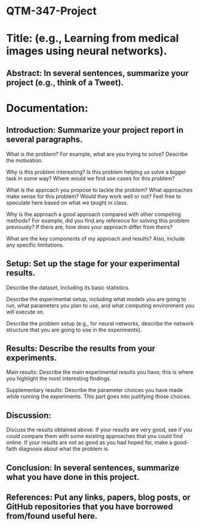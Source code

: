 # QTM-347-Project
# Title: (e.g., Learning from medical images using neural networks).

## Abstract: In several sentences, summarize your project (e.g., think of a Tweet).

# Documentation:

## Introduction: Summarize your project report in several paragraphs.

What is the problem? For example, what are you trying to solve? Describe the motivation.

Why is this problem interesting? Is this problem helping us solve a bigger task in some way? Where would we find use cases for this problem?

What is the approach you propose to tackle the problem? What approaches make sense for this problem? Would they work well or not? Feel free to speculate here based on what we taught in class.

Why is the approach a good approach compared with other competing methods? For example, did you find any reference for solving this problem previously? If there are, how does your approach differ from theirs?

What are the key components of my approach and results? Also, include any specific limitations.

## Setup: Set up the stage for your experimental results.

Describe the dataset, including its basic statistics.

Describe the experimental setup, including what models you are going to run, what parameters you plan to use, and what computing environment you will execute on.

Describe the problem setup (e.g., for neural networks, describe the network structure that you are going to use in the experiments).

## Results: Describe the results from your experiments.

Main results: Describe the main experimental results you have; this is where you highlight the most interesting findings.

Supplementary results: Describe the parameter choices you have made while running the experiments. This part goes into justifying those choices.

## Discussion: 
Discuss the results obtained above. If your results are very good, see if you could compare them with some existing approaches that you could find online. If your results are not as good as you had hoped for, make a good-faith diagnosis about what the problem is.

## Conclusion: In several sentences, summarize what you have done in this project.

## References: Put any links, papers, blog posts, or GitHub repositories that you have borrowed from/found useful here.
